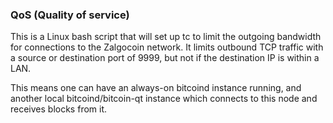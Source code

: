 ### QoS (Quality of service) ###

This is a Linux bash script that will set up tc to limit the outgoing bandwidth for connections to the Zalgocoin network. It limits outbound TCP traffic with a source or destination port of 9999, but not if the destination IP is within a LAN.

This means one can have an always-on bitcoind instance running, and another local bitcoind/bitcoin-qt instance which connects to this node and receives blocks from it.
